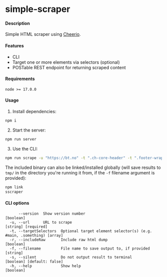 # simple-scraper

#### Description
Simple HTML scraper using [Cheerio](https://cheerio.js.org).

#### Features
- CLI
- Target one or more elements via selectors (optional)
- POSTable REST endpoint for returning scraped content

#### Requirements
`node >= 17.0.0`

#### Usage

1. Install dependencies:
```bash
npm i
```

2. Start the server:
```bash
npm run server
```

3. Use the CLI:
```bash
npm run scrape -u "https://bt.no" -t ".ch-core-header" -t ".footer-wrapper .tips p:first-of-type a"
```

The included binary can also be linked/installed globally (will save results to `tmp/` in the directory you're running it from, if the `-f` filename argument is provided):

```bash
npm link
sscraper
```

#### CLI options
```
      --version  Show version number                                                  [boolean]
  -u, --url      URL to scrape                                                        [string] [required]
  -t, --targetSelectors  Optional target element selector(s) (e.g. #main, .something) [array]
  -r, --includeRaw       Include raw html dump                                        [boolean]
  -f, --filename         File name to save output to, if provided                     [string]
  -s, --silent           Do not output result to terminal                             [boolean] [default: false]
  -h, --help             Show help                                                    [boolean]
```
